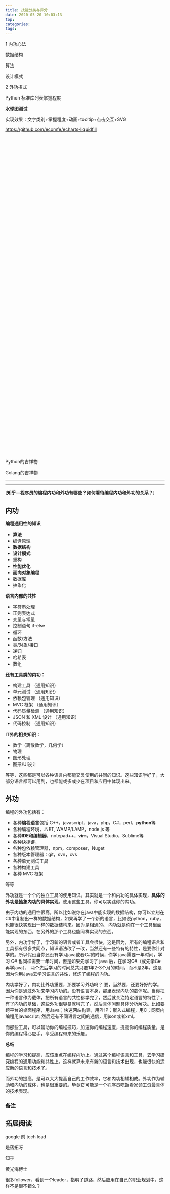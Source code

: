 ```yaml
---
title: 技能分类与评分
date: 2020-05-20 10:03:13
top:
categories:
tags:
---
```


1 内功心法

数据结构

算法

设计模式

2 外功招式

Python 标准库列表掌握程度







**水球图测试**

实现效果：文字类别+掌握程度+动画+tooltip+点击交互+SVG

https://github.com/ecomfe/echarts-liquidfill

<div id="test3d" style="width: 1200px ;height: 1000px;"></div>
<script type="text/javascript" src="/Echarts_js/echarts.js"></script>
<script type="text/javascript" src="/Echarts_js/echarts-gl.js"></script>
<script type="text/javascript" src="/Echarts_js/jquery.js"></script>
<script type="text/javascript" src="/Echarts_js/test_3d.js"></script>

Python的吉祥物

Golang的吉祥物







------



------

[**知乎—程序员的编程内功和外功有哪些？如何看待编程内功和外功的关系？**]

## 内功

**编程通用性的知识**

- **算法**
- 编译原理
- **数据结构**
- **设计模式**
- 重构
- **性能优化**
- **面向对象编程**
- 数据库
- 抽象化

**语言内部的共性**

- 字符串处理
- 正则表达式
- 变量与常量
- 控制语句 if-else
- 循环
- 函数/方法
- 类/对象/接口
- 递归
- 哈希表
- 数组

**还有工具类的内功：**

- 构建工具 （通用知识）
- 单元测试 （通用知识）
- 依赖包管理 （通用知识）
- MVC 框架 （通用知识）
- 代码质量检测 （通用知识）
- JSON 和 XML 设计 （通用知识）
- 代码控制 （通用知识）

**IT外的相关知识：**

- 数学（离散数学，几何学）
- 物理
- 图形处理
- 图形/UI设计

等等，这些都是可以各种语言内都能交叉使用的共同的知识。这些知识学好了，大部分语言都可以用到，也都能或多或少在项目和应用中体现出来。



## 外功

编程的外功包括有：

- 各种**编程语言**包括 C++，javascript，java，php，C#，perl，**python**等
- 各种编程环境，.NET, WAMP/LAMP，node.js 等
- 各种**IDE和编辑器**，notepad++，**vim**，Visual Studio，Sublime等
- 各种快捷键，
- 各种包依赖管理器，npm，composer，Nuget
- 各种版本管理器：git，svn，cvs
- 各种单元测试工具
- 各种构建工具
- 各种 MVC 框架 

等等

外功就是一个个的独立工具的使用知识。其实就是一个和内功的具体实现，**具体的外功是抽象内功的具体实现**。使用这些工具，你可以实践你的内功。

由于内功的通用性很高，所以比如说你在java中能实现的数据结构，你可以立刻在C#中复制出一样的数据结构，如果再学了一个新的语言，比如说python，ruby，也能很快实现出一样的数据结构来。因为是相通的。 内功就是你在一个工具里面能实现的东西，在另外的那个工具也能同样实现的东西。

另外，内功学好了，学习新的语言或者工具会很快，这是因为，所有的编程语言和工具都有很多共同点，知识语法改了一改，当然还有一些特有的特性，是要你针对学的。所以假设当你还没有学习java或者C#的时候，你学 java需要一年时间，学习 C# 也同样需要一年时间，但是如果先学习了 java 后，在学习C#（或先学C#再学java）， 两个先后学习的时间总共只要1年2-3个月的时间，而不是2年。这是因为你用Java去学习语言的共性，修炼了编程的内功。

内功学好了，内功比外功重要，那要学习外功吗？ 要，当然要，还要好好的学。因为你是通过外功来学习内功的。没有语言本身，那里表现内功的载体呢。当你把一种语言作为载体，把所有语言的共性都学完了，然后就关注特定语言的特性了，有了内功的基础，这些外功很容易就啃完了，然后具体问题具体分析解决。比如要跨平台的桌面程序，用Java；快速网站构建，用PHP；嵌入式编程，用C；网页内编程用javascript;  然后还有不同语言之间的通信，用json或者xml。

而那些工具，可以辅助你的编程技巧，加速你的编程速度，提高你的编程质量，是你的编程得心应手，享受编程带来的乐趣。

**总结**

编程的学习和提高，应该重点在编程内功上。通过某个编程语言和工具，去学习研究编程的通用功能和共性上。这样就算未来有新的语言和技术出现，也能很快的适应新的语言和技术了。

而外功的提高，是可以大大提高自己的工作效率，它和内功相辅相成。外功作为辅助和内功的载体，也是很重要的。毕竟它可能是一个程序员吃饭看家领工资最具体的技术表现。



### 备注


## 拓展阅读

google 前 tech lead

是落拓呀

知乎 

黄光海博士

很多follower，看到一个leader，指明了道路，然后应用在自己的职业规划中，这样不是很不错么？